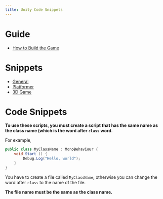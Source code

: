 ```yaml
---
title: Unity Code Snippets
---
```


# Guide

 - [How to Build the Game](build.html)

# Snippets

 - [General](general.html)
 - [Platformer](platformer.html)
 - [3D Game](3d.html)

# Code Snippets

**To use these scripts, you must create a script that has the same name as the class name (which is the word after `class` word.**

For example,

```csharp
public class MyClassName : MonoBehaviour {
    void Start () {
        Debug.Log("Hello, world");
    }
}
```

You have to create a file called `MyClassName`, otherwise you can change the word after `class` to the name of the file.

**The file name must be the same as the class name.**


